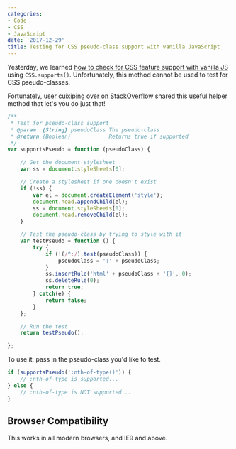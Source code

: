 ```yaml
---
categories:
- Code
- CSS
- JavaScript
date: '2017-12-29'
title: Testing for CSS pseudo-class support with vanilla JavaScript
---
```


Yesterday, we learned [how to check for CSS feature support with vanilla JS](https://gomakethings.com/testing-for-css-support-with-vanilla-javascript/) using `CSS.supports()`. Unfortunately, this method cannot be used to test for CSS pseudo-classes.

Fortunately, [user cuixiping over on StackOverflow](https://stackoverflow.com/a/41098605/1293256) shared this useful helper method that let's you do just that!

```js
/**
 * Test for pseudo-class support
 * @param  {String} pseudoClass The pseudo-class
 * @return {Boolean}            Returns true if supported
 */
var supportsPseudo = function (pseudoClass) {

	// Get the document stylesheet
	var ss = document.styleSheets[0];

	// Create a stylesheet if one doesn't exist
	if (!ss) {
		var el = document.createElement('style');
		document.head.appendChild(el);
		ss = document.styleSheets[0];
		document.head.removeChild(el);
	}

	// Test the pseudo-class by trying to style with it
	var testPseudo = function () {
		try {
			if (!(/^:/).test(pseudoClass)) {
				pseudoClass = ':' + pseudoClass;
			}
			ss.insertRule('html' + pseudoClass + '{}', 0);
			ss.deleteRule(0);
			return true;
		} catch(e) {
			return false;
		}
	};

	// Run the test
	return testPseudo();

};
```

To use it, pass in the pseudo-class you'd like to test.

```js
if (supportsPseudo(':nth-of-type()')) {
	// :nth-of-type is supported...
} else {
	// :nth-of-type is NOT supported...
}
```

## Browser Compatibility

This works in all modern browsers, and IE9 and above.